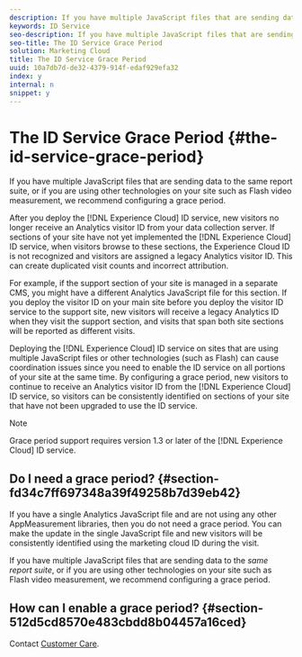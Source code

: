 ```yaml
---
description: If you have multiple JavaScript files that are sending data to the same report suite, or if you are using other technologies on your site such as Flash video measurement, we recommend configuring a grace period.
keywords: ID Service
seo-description: If you have multiple JavaScript files that are sending data to the same report suite, or if you are using other technologies on your site such as Flash video measurement, we recommend configuring a grace period.
seo-title: The ID Service Grace Period
solution: Marketing Cloud
title: The ID Service Grace Period
uuid: 10a7db7d-de32-4379-914f-edaf929efa32
index: y
internal: n
snippet: y
---
```


# The ID Service Grace Period {#the-id-service-grace-period}

If you have multiple JavaScript files that are sending data to the same report suite, or if you are using other technologies on your site such as Flash video measurement, we recommend configuring a grace period.

After you deploy the [!DNL Experience Cloud] ID service, new visitors no longer receive an Analytics visitor ID from your data collection server. If sections of your site have not yet implemented the [!DNL Experience Cloud] ID service, when visitors browse to these sections, the Experience Cloud ID is not recognized and visitors are assigned a legacy Analytics visitor ID. This can create duplicated visit counts and incorrect attribution.

For example, if the support section of your site is managed in a separate CMS, you might have a different Analytics JavaScript file for this section. If you deploy the visitor ID on your main site before you deploy the visitor ID service to the support site, new visitors will receive a legacy Analytics ID when they visit the support section, and visits that span both site sections will be reported as different visits.

Deploying the [!DNL Experience Cloud] ID service on sites that are using multiple JavaScript files or other technologies (such as Flash) can cause coordination issues since you need to enable the ID service on all portions of your site at the same time. By configuring a grace period, new visitors to continue to receive an Analytics visitor ID from the [!DNL Experience Cloud] ID service, so visitors can be consistently identified on sections of your site that have not been upgraded to use the ID service.

>[!NOTE]
>
>Grace period support requires version 1.3 or later of the [!DNL Experience Cloud] ID service.

## Do I need a grace period? {#section-fd34c7ff697348a39f49258b7d39eb42}

If you have a single Analytics JavaScript file and are not using any other AppMeasurement libraries, then you do not need a grace period. You can make the update in the single JavaScript file and new visitors will be consistently identified using the marketing cloud ID during the visit.

If you have multiple JavaScript files that are sending data to the *same report suite*, or if you are using other technologies on your site such as Flash video measurement, we recommend configuring a grace period.

## How can I enable a grace period? {#section-512d5cd8570e483cbdd8b04457a16ced}

Contact [Customer Care](https://helpx.adobe.com/marketing-cloud/contact-support.html). 
